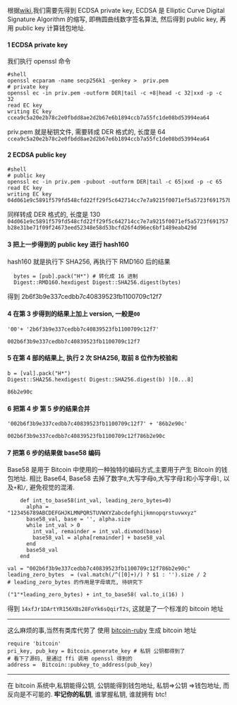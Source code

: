 根据[wiki](https://en.bitcoin.it/wiki/Technical_background_of_version_1_Bitcoin_addresses#How_to_create_Bitcoin_Address),我们需要先得到 
ECDSA private key, ECDSA 是 Elliptic Curve Digital Signature Algorithm 的缩写, 即椭圆曲线数字签名算法, 然后得到 
public key, 再用 public key 计算钱包地址.

#### 1 ECDSA private key
我们执行 openssl 命令

```
#shell
openssl ecparam -name secp256k1 -genkey >  priv.pem
# private key
openssl ec -in priv.pem -outform DER|tail -c +8|head -c 32|xxd -p -c 32
read EC key
writing EC key
ccea9c5a20e2b78c2e0fbdd8ae2d2b67e6b1894ccb7a55fc1de08bd53994ea64 
```
priv.pem 就是秘钥文件, 需要转成 DER 格式的, 长度是 64 
`ccea9c5a20e2b78c2e0fbdd8ae2d2b67e6b1894ccb7a55fc1de08bd53994ea64`
#### 2 ECDSA public key

```
#shell
# public key
openssl ec -in priv.pem -pubout -outform DER|tail -c 65|xxd -p -c 65
read EC key
writing EC key
04d061e9c5891f579fd548cfd22ff29f5c642714cc7e7a9215f0071ef5a5723f691757b28e31be71f09f24673eed52348e58d53bcfd26f4d96ec6bf1489eab429d
```
同样转成 DER 格式的, 长度是 130 
`04d061e9c5891f579fd548cfd22ff29f5c642714cc7e7a9215f0071ef5a5723f691757b28e31be71f09f24673eed52348e58d53bcfd26f4d96ec6bf1489eab429d`
#### 3 把上一步得到的 public key 进行 hash160
hash160 就是执行下 SHA256, 再执行下 RMD160 后的结果
```
  bytes = [pub].pack("H*") # 转化成 16 进制
  Digest::RMD160.hexdigest Digest::SHA256.digest(bytes)
```
得到 2b6f3b9e337cedbb7c40839523fb1100709c12f7
#### 4 在第 3 步得到的结果上加上 version, 一般是`00`
```
'00'+ '2b6f3b9e337cedbb7c40839523fb1100709c12f7'
```
`002b6f3b9e337cedbb7c40839523fb1100709c12f7`
#### 5 在第 4 部的结果上, 执行 2 次 SHA256, 取前 8 位作为校验和
```
b = [val].pack("H*")
Digest::SHA256.hexdigest( Digest::SHA256.digest(b) )[0...8]
```
`86b2e90c`
#### 6 把第 4 步 第 5 步的结果合并
```
'002b6f3b9e337cedbb7c40839523fb1100709c12f7' + '86b2e90c'

```
`002b6f3b9e337cedbb7c40839523fb1100709c12f786b2e90c`

#### 7 把第 6 步的结果做 base58 编码

Base58 是用于 Bitcoin 中使用的一种独特的编码方式,主要用于产生 Bitcoin 的钱包地址. 相比 Base64, Base58 
去掉了数字`0`,大写字母`O`,大写字母`I`和小写字母`l`, 以及`+`和`/`, 避免视觉的混淆.

```
    def int_to_base58(int_val, leading_zero_bytes=0)
      alpha = "123456789ABCDEFGHJKLMNPQRSTUVWXYZabcdefghijkmnopqrstuvwxyz"
      base58_val, base = '', alpha.size
      while int_val > 0
        int_val, remainder = int_val.divmod(base)
        base58_val = alpha[remainder] + base58_val
      end
      base58_val
    end

```
```
val = "002b6f3b9e337cedbb7c40839523fb1100709c12f786b2e90c"
leading_zero_bytes  = (val.match(/^([0]+)/) ? $1 : '').size / 2 
# leading_zero_bytes 的作用是字母填充, 待研究下

("1"*leading_zero_bytes) + int_to_base58( val.to_i(16) )

```

得到 `14xfJr1DArtYR156XBs28FoYk6sQqirT2s`,
这就是了一个标准的 bitcoin 地址

* * *
这么麻烦的事,当然有类库代劳了
使用 [bitcoin-ruby](https://github.com/lian/bitcoin-ruby) 生成 bitcoin 地址

```
require 'bitcoin'
pri_key, pub_key = Bitcoin.generate_key # 私钥 公钥都得到了
# 看下了源码, 是通过 ffi 调用 openssl 得到的
address =  Bitcoin::pubkey_to_address(pub_key)

```
* * *

在 bitcoin 系统中,私钥能得公钥, 公钥能得到钱包地址, 私钥=>公钥 =>钱包地址, 而反向是不可能的. **牢记你的私钥**, 
谁掌握私钥, 谁就拥有 btc!
